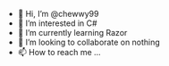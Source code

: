 - 👋 Hi, I’m @chewwy99
- 👀 I’m interested in C#
- 🌱 I’m currently learning Razor
- 💞️ I’m looking to collaborate on nothing
- 📫 How to reach me ...

<!---
chewwy99/chewwy99 is a ✨ special ✨ repository because its `README.md` (this file) appears on your GitHub profile.
You can click the Preview link to take a look at your changes.
--->
